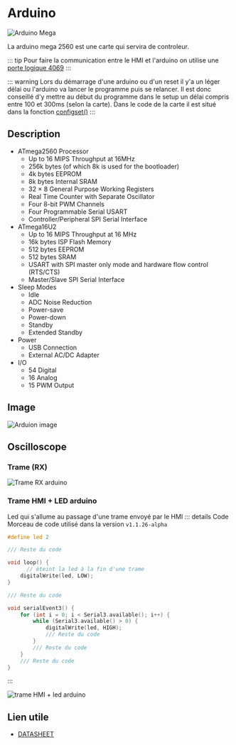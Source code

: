 # Arduino
![Arduino Mega](https://img.shields.io/badge/Arduino%20Mega-%2300878F?style=for-the-badge&logo=arduino&logoColor=fff&logoSize=fff)

La arduino mega 2560 est une carte qui servira de controleur.

::: tip
Pour faire la communication entre le HMI et l'arduino on utilise une [porte logique 4069](/composants/4069)
:::

::: warning
Lors du démarrage d'une arduino ou d'un reset il y'a un léger délai ou l'arduino va lancer le programme puis se relancer. Il est donc conseillé d'y mettre au début du programme dans le setup un délai compris entre 100 et 300ms (selon la carte). Dans le code de la carte il est situé dans la fonction [configset()](/functions/configset.md)
:::

## Description <Badge type="info" text="Extrait" />
- ATmega2560 Processor
    + Up to 16 MIPS Throughput at 16MHz
    + 256k bytes (of which 8k is used for the bootloader)
    + 4k bytes EEPROM
    + 8k bytes Internal SRAM
    + 32 × 8 General Purpose Working Registers
    + Real Time Counter with Separate Oscillator
    + Four 8-bit PWM Channels
    + Four Programmable Serial USART
    + Controller/Peripheral SPI Serial Interface
- ATmega16U2
    + Up to 16 MIPS Throughput at 16 MHz
    + 16k bytes ISP Flash Memory
    + 512 bytes EEPROM
    + 512 bytes SRAM
    + USART with SPI master only mode and hardware flow control (RTS/CTS)
    + Master/Slave SPI Serial Interface
- Sleep Modes
    + Idle
    + ADC Noise Reduction
    + Power-save
    + Power-down
    + Standby
    + Extended Standby
- Power
    + USB Connection
    + External AC/DC Adapter
- I/O
    + 54 Digital
    + 16 Analog
    + 15 PWM Output

## Image
![Arduion image](https://src.ks-infinite.fr/bras/arduino-mega.png)

## Oscilloscope

### Trame (RX)
![Trame RX arduino](https://src.ks-infinite.fr/bras/oscillo_trame_arduino_hex.png)

### Trame HMI + LED arduino
Led qui s'allume au passage d'une trame envoyé par le HMI
::: details Code
Morceau de code utilisé dans la version ``v1.1.26-alpha``

```c++
#define led 2

/// Reste du code

void loop() {
      // éteint la led à la fin d'une trame
    digitalWrite(led, LOW);
}

/// Reste du code

void serialEvent3() {
    for (int i = 0; i < Serial3.available(); i++) {
        while (Serial3.available() > 0) {
            digitalWrite(led, HIGH);
            /// Reste du code
        }
        /// Reste du code
    }
    /// Reste du code
}
```
:::

![trame HMI + led arduino](https://src.ks-infinite.fr/bras/oscillo_trame_led.png)

## Lien utile
- [DATASHEET](https://src.ks-infinite.fr/bras/Arduino-mega-A000067-datasheet.pdf)